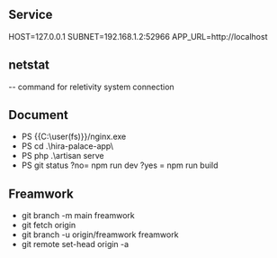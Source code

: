 ## Service

HOST=127.0.0.1 SUBNET=192.168.1.2:52966 APP_URL=http://localhost


## netstat
 
 -- command for reletivity system connection 

## Document
- PS {{C:\user\(fs)}}/nginx.exe
- PS cd .\hira-palace-app\
- PS php .\artisan serve
- PS git status  ?no= npm run dev ?yes = npm run build


## Freamwork
- git branch -m main freamwork
- git fetch origin
- git branch -u origin/freamwork freamwork
- git remote set-head origin -a


